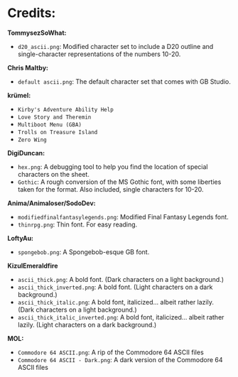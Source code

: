 # Credits:

**TommysezSoWhat:**

- `d20_ascii.png`: Modified character set to include a D20 outline and single-character representations of the numbers 10-20.

**Chris Maltby:**

- `default ascii.png`: The default character set that comes with GB Studio.

**krümel:**

- `Kirby's Adventure Ability Help`
- `Love Story and Theremin`
- `Multiboot Menu (GBA)`
- `Trolls on Treasure Island`
- `Zero Wing`

**DigiDuncan:**

- `hex.png`: A debugging tool to help you find the location of special characters on the sheet.
- `Gothic`: A rough conversion of the MS Gothic font, with some liberties taken for the format. Also included, single characters for 10-20.

**Anima/Animaloser/SodoDev:**

- `modifiedfinalfantasylegends.png`: Modified Final Fantasy Legends font.
- `thinrpg.png`: Thin font. For easy reading.

**LoftyAu:**

- `spongebob.png`: A Spongebob-esque GB font.

**KizulEmeraldfire**

- `ascii_thick.png`: A bold font. (Dark characters on a light background.)
- `ascii_thick_inverted.png`: A bold font. (Light characters on a dark background.)
- `ascii_thick_italic.png`: A bold font, italicized... albeit rather lazily. (Dark characters on a light background.)
- `ascii_thick_italic_inverted.png`: A bold font, italicized... albeit rather lazily. (Light characters on a dark background.)

**MOL:**

- `Commodore 64 ASCII.png`: A rip of the Commodore 64 ASCII files
- `Commodore 64 ASCII - Dark.png`: A dark version of the Commodore 64 ASCII files
